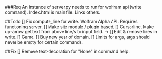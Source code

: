 ###Req
An instance of server.py needs to run for wolfram api (write command). 
Index.html is main file. Links others. 

##Todo
[] Fix compute_line for write. Wolfram Alpha API. Requires functioning server.
[] Make site module / plugin based.
[] Cursorline. Make up-arrow get text from above line/s to input field.
    -> [] Edit & remove lines in write.
[] Game.
[] Buy new year of domain. 
[] Limits for args, args should never be empty for certain commands. 

##Fix
[] Remove text-decoration for "None" in command help. 
